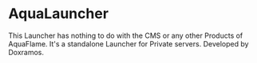 AquaLauncher
============

This Launcher has nothing to do with the CMS or any other Products of AquaFlame. It's a standalone Launcher for Private servers. Developed by Doxramos.

